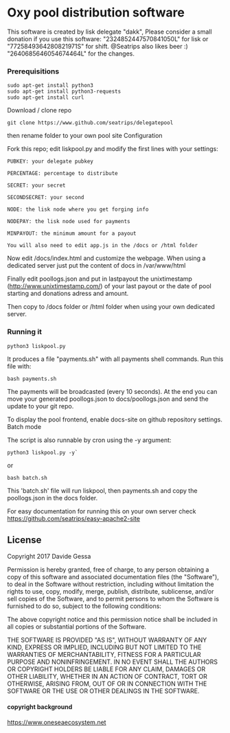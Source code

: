 # Oxy pool distribution software

This software is created by lisk delegate "dakk", 
Please consider a small donation if you use this software: "2324852447570841050L" for lisk or "7725849364280821971S" for shift. @Seatrips also likes beer :) "2640685646054674464L" for the changes.

### Prerequisitions

```
sudo apt-get install python3
sudo apt-get install python3-requests
sudo apt-get install curl
```

Download / clone repo

```
git clone https://www.github.com/seatrips/delegatepool
```

then rename folder to your own pool site
Configuration

Fork this repo; edit liskpool.py and modify the first lines with your settings:

    PUBKEY: your delegate pubkey

    PERCENTAGE: percentage to distribute

    SECRET: your secret

    SECONDSECRET: your second

    NODE: the lisk node where you get forging info

    NODEPAY: the lisk node used for payments

    MINPAYOUT: the minimum amount for a payout

    You will also need to edit app.js in the /docs or /html folder

Now edit /docs/index.html and customize the webpage. When using a dedicated server just put the content of docs in /var/www/html

Finally edit poollogs.json and put in lastpayout the unixtimestamp (http://www.unixtimestamp.com/) of your last payout or the date of pool starting and donations adress and amount. 

Then copy to /docs folder or /html folder when using your own dedicated server.

### Running it

```
python3 liskpool.py
```

It produces a file "payments.sh" with all payments shell commands. Run this file with:

```
bash payments.sh
```

The payments will be broadcasted (every 10 seconds). At the end you can move your generated poollogs.json to docs/poollogs.json and send the update to your git repo.

To display the pool frontend, enable docs-site on github repository settings.
Batch mode

The script is also runnable by cron using the -y argument:

```
python3 liskpool.py -y`
```

or

```
bash batch.sh
```

This 'batch.sh' file will run liskpool, then payments.sh and copy the poollogs.json in the docs folder.

For easy documentation for running this on your own server
check https://github.com/seatrips/easy-apache2-site

## License

Copyright 2017 Davide Gessa

Permission is hereby granted, free of charge, to any person obtaining a copy of this software and associated documentation files (the "Software"), to deal in the Software without restriction, including without limitation the rights to use, copy, modify, merge, publish, distribute, sublicense, and/or sell copies of the Software, and to permit persons to whom the Software is furnished to do so, subject to the following conditions:

The above copyright notice and this permission notice shall be included in all copies or substantial portions of the Software.

THE SOFTWARE IS PROVIDED "AS IS", WITHOUT WARRANTY OF ANY KIND, EXPRESS OR IMPLIED, INCLUDING BUT NOT LIMITED TO THE WARRANTIES OF MERCHANTABILITY, FITNESS FOR A PARTICULAR PURPOSE AND NONINFRINGEMENT. IN NO EVENT SHALL THE AUTHORS OR COPYRIGHT HOLDERS BE LIABLE FOR ANY CLAIM, DAMAGES OR OTHER LIABILITY, WHETHER IN AN ACTION OF CONTRACT, TORT OR OTHERWISE, ARISING FROM, OUT OF OR IN CONNECTION WITH THE SOFTWARE OR THE USE OR OTHER DEALINGS IN THE SOFTWARE.

#### copyright background

https://www.oneseaecosystem.net
